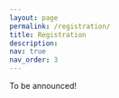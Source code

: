```yaml
---
layout: page
permalink: /registration/
title: Registration
description:
nav: true
nav_order: 3
---
```


To be announced!
